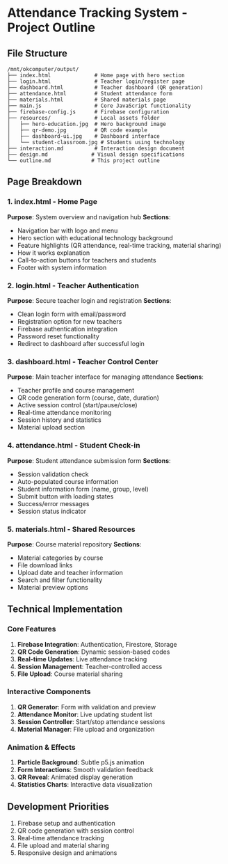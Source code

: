 # Attendance Tracking System - Project Outline

## File Structure

```
/mnt/okcomputer/output/
├── index.html              # Home page with hero section
├── login.html              # Teacher login/register page
├── dashboard.html          # Teacher dashboard (QR generation)
├── attendance.html         # Student attendance form
├── materials.html          # Shared materials page
├── main.js                 # Core JavaScript functionality
├── firebase-config.js      # Firebase configuration
├── resources/              # Local assets folder
│   ├── hero-education.jpg  # Hero background image
│   ├── qr-demo.jpg         # QR code example
│   ├── dashboard-ui.jpg    # Dashboard interface
│   └── student-classroom.jpg # Students using technology
├── interaction.md          # Interaction design document
├── design.md              # Visual design specifications
└── outline.md             # This project outline
```

## Page Breakdown

### 1. index.html - Home Page
**Purpose**: System overview and navigation hub
**Sections**:
- Navigation bar with logo and menu
- Hero section with educational technology background
- Feature highlights (QR attendance, real-time tracking, material sharing)
- How it works explanation
- Call-to-action buttons for teachers and students
- Footer with system information

### 2. login.html - Teacher Authentication
**Purpose**: Secure teacher login and registration
**Sections**:
- Clean login form with email/password
- Registration option for new teachers
- Firebase authentication integration
- Password reset functionality
- Redirect to dashboard after successful login

### 3. dashboard.html - Teacher Control Center
**Purpose**: Main teacher interface for managing attendance
**Sections**:
- Teacher profile and course management
- QR code generation form (course, date, duration)
- Active session control (start/pause/close)
- Real-time attendance monitoring
- Session history and statistics
- Material upload section

### 4. attendance.html - Student Check-in
**Purpose**: Student attendance submission form
**Sections**:
- Session validation check
- Auto-populated course information
- Student information form (name, group, level)
- Submit button with loading states
- Success/error messages
- Session status indicator

### 5. materials.html - Shared Resources
**Purpose**: Course material repository
**Sections**:
- Material categories by course
- File download links
- Upload date and teacher information
- Search and filter functionality
- Material preview options

## Technical Implementation

### Core Features
1. **Firebase Integration**: Authentication, Firestore, Storage
2. **QR Code Generation**: Dynamic session-based codes
3. **Real-time Updates**: Live attendance tracking
4. **Session Management**: Teacher-controlled access
5. **File Upload**: Course material sharing

### Interactive Components
1. **QR Generator**: Form with validation and preview
2. **Attendance Monitor**: Live updating student list
3. **Session Controller**: Start/stop attendance sessions
4. **Material Manager**: File upload and organization

### Animation & Effects
1. **Particle Background**: Subtle p5.js animation
2. **Form Interactions**: Smooth validation feedback
3. **QR Reveal**: Animated display generation
4. **Statistics Charts**: Interactive data visualization

## Development Priorities
1. Firebase setup and authentication
2. QR code generation with session control
3. Real-time attendance tracking
4. File upload and material sharing
5. Responsive design and animations
